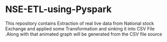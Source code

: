 # NSE-ETL-using-Pyspark
This repository contains Extraction of real live data from National stock Exchange and applied some Transformation and sinking it into CSV File .Along with that animated graph will be generated from the CSV file source
